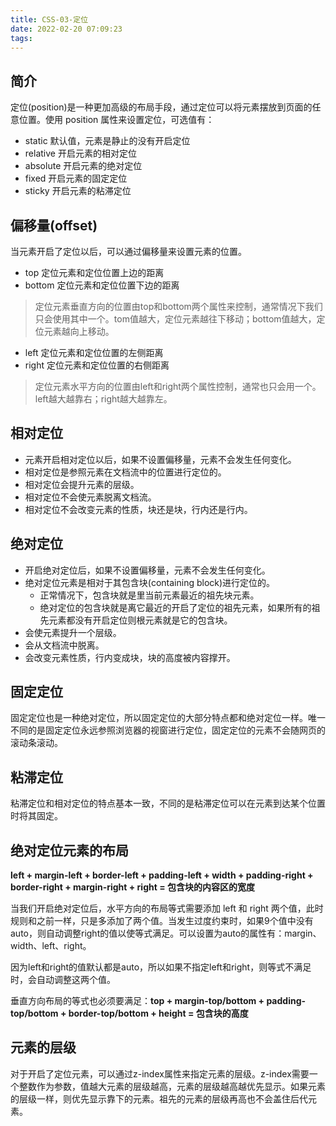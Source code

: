 ```yaml
---
title: CSS-03-定位
date: 2022-02-20 07:09:23
tags:
---
```


## 简介

定位(position)是一种更加高级的布局手段，通过定位可以将元素摆放到页面的任意位置。使用 position 属性来设置定位，可选值有：

- static 默认值，元素是静止的没有开启定位
- relative 开启元素的相对定位
- absolute 开启元素的绝对定位
- fixed 开启元素的固定定位
- sticky 开启元素的粘滞定位

## 偏移量(offset)

当元素开启了定位以后，可以通过偏移量来设置元素的位置。

- top 定位元素和定位位置上边的距离
- bottom 定位元素和定位位置下边的距离

> 定位元素垂直方向的位置由top和bottom两个属性来控制，通常情况下我们只会使用其中一个。tom值越大，定位元素越往下移动；bottom值越大，定位元素越向上移动。

- left 定位元素和定位位置的左侧距离
- right 定位元素和定位位置的右侧距离

> 定位元素水平方向的位置由left和right两个属性控制，通常也只会用一个。left越大越靠右；right越大越靠左。

## 相对定位

- 元素开启相对定位以后，如果不设置偏移量，元素不会发生任何变化。
- 相对定位是参照元素在文档流中的位置进行定位的。
- 相对定位会提升元素的层级。
- 相对定位不会使元素脱离文档流。
- 相对定位不会改变元素的性质，块还是块，行内还是行内。

## 绝对定位

- 开启绝对定位后，如果不设置偏移量，元素不会发生任何变化。
- 绝对定位元素是相对于其包含块(containing block)进行定位的。
  - 正常情况下，包含块就是里当前元素最近的祖先块元素。
  - 绝对定位的包含块就是离它最近的开启了定位的祖先元素，如果所有的祖先元素都没有开启定位则根元素就是它的包含块。
- 会使元素提升一个层级。
- 会从文档流中脱离。
- 会改变元素性质，行内变成块，块的高度被内容撑开。

## 固定定位

固定定位也是一种绝对定位，所以固定定位的大部分特点都和绝对定位一样。唯一不同的是固定定位永远参照浏览器的视窗进行定位，固定定位的元素不会随网页的滚动条滚动。

## 粘滞定位

粘滞定位和相对定位的特点基本一致，不同的是粘滞定位可以在元素到达某个位置时将其固定。

## 绝对定位元素的布局

**left + margin-left + border-left + padding-left + width + padding-right + border-right + margin-right + right = 包含块的内容区的宽度**

当我们开启绝对定位后，水平方向的布局等式需要添加 left 和 right 两个值，此时规则和之前一样，只是多添加了两个值。当发生过度约束时，如果9个值中没有auto，则自动调整right的值以使等式满足。可以设置为auto的属性有：margin、width、left、right。

因为left和right的值默认都是auto，所以如果不指定left和right，则等式不满足时，会自动调整这两个值。

垂直方向布局的等式也必须要满足：**top + margin-top/bottom + padding-top/bottom + border-top/bottom + height = 包含块的高度**

## 元素的层级

对于开启了定位元素，可以通过z-index属性来指定元素的层级。z-index需要一个整数作为参数，值越大元素的层级越高，元素的层级越高越优先显示。如果元素的层级一样，则优先显示靠下的元素。祖先的元素的层级再高也不会盖住后代元素。

